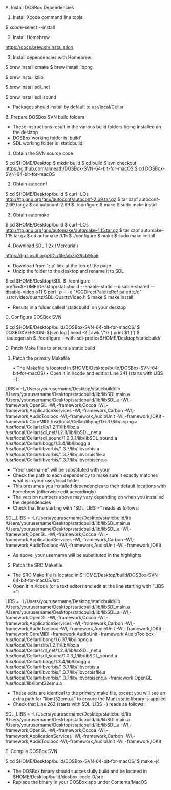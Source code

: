 A. Install DOSBox Dependencies

1. Install Xcode command line tools

$ xcode-select --install

2. Install Homebrew

https://docs.brew.sh/Installation

3. Install dependencies with Homebrew:

$ brew install cmake 
$ brew install libpng

$ brew install lzlib

$ brew install sdl_net

$ brew install sdl_sound

- Packages should install by default to usr/local/Cellar

B. Prepare DOSBox SVN build folders

- These instructions result in the various build folders being installed on the desktop
- DOSBox working folder is 'build'
- SDL working folder is 'staticbuild'

1. Obtain the SVN source code

$ cd $HOME/Desktop
$ mkdir build
$ cd build
$ svn checkout https://github.com/almeath/DOSBox-SVN-64-bit-for-macOS
$ cd DOSBox-SVN-64-bit-for-macOS

2. Obtain autoconf

$ cd $HOME/Desktop/build
$ curl -LOs http://ftp.gnu.org/gnu/autoconf/autoconf-2.69.tar.gz
$ tar xzpf autoconf-2.69.tar.gz
$ cd autoconf-2.69
$ ./configure
$ make
$ sudo make install

3. Obtain automake

$ cd $HOME/Desktop/build
$ curl -LOs http://ftp.gnu.org/gnu/automake/automake-1.15.tar.gz
$ tar xzpf automake-1.15.tar.gz
$ cd automake-1.15
$ ./configure
$ make
$ sudo make install

4. Download SDL 1.2x (Mercurial)

https://hg.libsdl.org/SDL/file/ab7529cb9558

- Download from 'zip' link at the top of the page
- Unzip the folder to the desktop and rename it to SDL

$ cd $HOME/Desktop/SDL
$ ./configure --prefix=$HOME/Desktop/staticbuild --enable-static --disable-shared --disable-video-x11
$ perl -p -i -e "/CGDirectPaletteRef palette;/d" ./src/video/quartz/SDL_QuartzVideo.h
$ make
$ make install

- Results in a folder called 'staticbuild' on your desktop

C. Configure DOSBox SVN

$ cd $HOME/Desktop/build/DOSBox-SVN-64-bit-for-macOS/
$ DOSBOXVERSION=$(svn log | head -2 | awk '/^r/ { print $1 }')
$ ./autogen.sh
$ ./configure --with-sdl-prefix=$HOME/Desktop/staticbuild/

D. Patch Make files to ensure a static build

1. Patch the primary Makefile

	•	The Makefile is located in $HOME/Desktop/build/DOSBox-SVN-64-bit-for-macOS/
	•	Open it in Xcode and edit at Line 241 (starts with LIBS =):

LIBS =  -L/Users/yourusername/Desktop/staticbuild/lib /Users/yourusername/Desktop/staticbuild/lib/libSDLmain.a /Users/yourusername/Desktop/staticbuild/lib/libSDL.a -Wl,-framework,OpenGL -Wl,-framework,Cocoa -Wl,-framework,ApplicationServices -Wl,-framework,Carbon -Wl,-framework,AudioToolbox -Wl,-framework,AudioUnit -Wl,-framework,IOKit -framework CoreMIDI /usr/local/Cellar/libpng/1.6.37/lib/libpng.a /usr/local/Cellar/zlib/1.2.11/lib/libz.a /usr/local/Cellar/sdl_net/1.2.8/lib/libSDL_net.a /usr/local/Cellar/sdl_sound/1.0.3_1/lib/libSDL_sound.a /usr/local/Cellar/libogg/1.3.4/lib/libogg.a /usr/local/Cellar/libvorbis/1.3.7/lib/libvorbis.a /usr/local/Cellar/libvorbis/1.3.7/lib/libvorbisfile.a /usr/local/Cellar/libvorbis/1.3.7/lib/libvorbisenc.a

- "Your username" will be substituted with your 
- Check the path to each dependency to make sure it exactly matches what is in your user/local folder
- This presumes you installed dependencies to their default locations with homebrew (otherwise edit accordingly)
- The version numbers above may vary depending on when you installed the dependencies
- Check that line starting with "SDL_LIBS =" reads as follows:

SDL_LIBS = -L/Users/yourusername/Desktop/staticbuild/lib /Users/yourusername/Desktop/staticbuild/lib/libSDLmain.a /Users/yourusername/Desktop/staticbuild/lib/libSDL.a -Wl,-framework,OpenGL -Wl,-framework,Cocoa -Wl,-framework,ApplicationServices -Wl,-framework,Carbon -Wl,-framework,AudioToolbox -Wl,-framework,AudioUnit -Wl,-framework,IOKit

- As above, your username will be substituted in the highlights

2. Patch the SRC Makefile

- The SRC Make file is located in $HOME/Desktop/build/DOSBox-SVN-64-bit-for-macOS/src
- Open it in Xcode (or a text editor) and edit at the line starting with "LIBS =":

LIBS =  -L/Users/yourusername/Desktop/staticbuild/lib /Users/yourusername/Desktop/staticbuild/lib/libSDLmain.a /Users/yourusername/Desktop/staticbuild/lib/libSDL.a -Wl,-framework,OpenGL -Wl,-framework,Cocoa -Wl,-framework,ApplicationServices -Wl,-framework,Carbon -Wl,-framework,AudioToolbox -Wl,-framework,AudioUnit -Wl,-framework,IOKit -framework CoreMIDI -framework AudioUnit -framework AudioToolbox /usr/local/Cellar/libpng/1.6.37/lib/libpng.a /usr/local/Cellar/zlib/1.2.11/lib/libz.a /usr/local/Cellar/sdl_net/1.2.8/lib/libSDL_net.a /usr/local/Cellar/sdl_sound/1.0.3_1/lib/libSDL_sound.a /usr/local/Cellar/libogg/1.3.4/lib/libogg.a /usr/local/Cellar/libvorbis/1.3.7/lib/libvorbis.a /usr/local/Cellar/libvorbis/1.3.7/lib/libvorbisfile.a /usr/local/Cellar/libvorbis/1.3.7/lib/libvorbisenc.a -framework OpenGL /usr/local/lib/libmt32emu.a

- These edits are identical to the primary make file, except you will see an extra path for "libmt32emu.a" to ensure the Munt static library is applied
- Check that Line 262 (starts with SDL_LIBS =) reads as follows:

SDL_LIBS = -L/Users/yourusername/Desktop/staticbuild/lib /Users/yourusername/Desktop/staticbuild/lib/libSDLmain.a /Users/yourusername/Desktop/staticbuild/lib/libSDL.a -Wl,-framework,OpenGL -Wl,-framework,Cocoa -Wl,-framework,ApplicationServices -Wl,-framework,Carbon -Wl,-framework,AudioToolbox -Wl,-framework,AudioUnit -Wl,-framework,IOKit

E. Compile DOSBox SVN

$ cd $HOME/Desktop/build/DOSBox-SVN-64-bit-for-macOS/
$ make -j4

- The DOSBox binary should successfully build and be located in $HOME/Desktop/build/dosbox-code-0/src
- Replace the binary in your DOSBox app under Contents/MacOS
